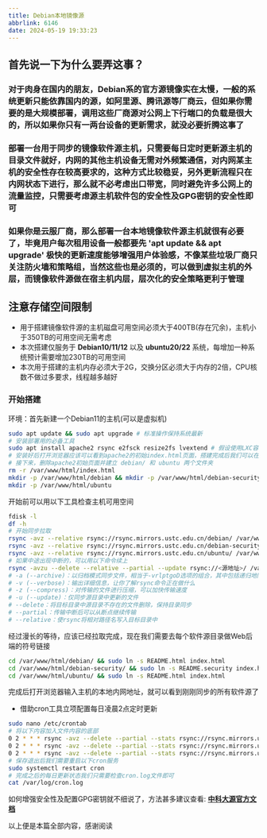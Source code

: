 ```yaml
---
title: Debian本地镜像源
abbrlink: 6146
date: 2024-05-19 19:33:23
---
```


## 首先说一下为什么要弄这事？

### 对于肉身在国内的朋友，Debian系的官方源镜像实在太慢，一般的系统更新只能依靠国内的源，如阿里源、腾讯源等厂商云，但如果你需要的是大规模部署，调用这些厂商源对公网上下行端口的负载是很大的，所以如果你只有一两台设备的更新需求，就没必要折腾这事了

### 部署一台用于同步的镜像软件源主机，只需要每日定时更新源主机的目录文件就好，内网的其他主机设备无需对外频繁通信，对内网某主机的安全性存在较高要求的，这种方式比较稳妥，另外更新流程只在内网状态下进行，那么就不必考虑出口带宽，同时避免许多公网上的流量监控，只需要考虑源主机软件包的安全性及GPG密钥的安全性即可

### 如果你是云服厂商，那么部署一台本地镜像软件源主机就很有必要了，毕竟用户每次租用设备一般都要先 'apt update && apt upgrade' 极快的更新速度能够增强用户体验感，不像某些垃圾厂商只关注防火墙和策略组，当然这些也是必须的，可以做到虚拟主机的外层，而镜像软件源做在宿主机内层，层次化的安全策略更利于管理

## 注意存储空间限制

- 用于搭建镜像软件源的主机磁盘可用空间必须大于400TB(存在冗余)，主机小于350TB的可用空间无需考虑
- 本次搭建仅服务于 **Debian10/11/12** 以及 **ubuntu20/22** 系统，每增加一种系统预计需要增加230TB的可用空间
- 本次用于搭建的主机内存必须大于2G，交换分区必须大于内存的2倍，CPU核数不做过多要求，线程越多越好

### 开始搭建

环境：首先新建一个Debian11的主机(可以是虚拟机)

```bash
sudo apt update && sudo apt upgrade # 标准操作保持系统最新
# 安装部署用的必备工具
sudo apt install apache2 rsync e2fsck resize2fs lvextend # 假设使用LXC容器进行搭建，过程可能有扩容需求
# 安装好后打开浏览器应该可以看到apache2的初始index.html页面，搭建完成后我们可以在浏览器看到所有的软件源；另外我们用于同步拉取软件源的是中科大USTC源，同步拉取使用rsync协议工具，而客户机使用则是通过HTTP协议进行更新源
# 接下来，删除apache2初始页面并建立 debian/ 和 ubuntu 两个文件夹
rm -r /var/www/html/index.html
mkdir -p /var/www/html/debian && mkdir -p /var/www/html/debian-security/
mkdir -p /var/www/html/ubuntu
```

开始前可以用以下工具检查主机可用空间

```bash
fdisk -l
df -h
# 开始同步拉取
rsync -avz --relative rsync://rsync.mirrors.ustc.edu.cn/debian/ /var/www/html/debian/
rsync -avz --relative rsync://rsync.mirrors.ustc.edu.cn/debian-security/ /var/www/html/debian-security/
rsync -avz --relative rsync://rsync.mirrors.ustc.edu.cn/ubuntu/ /var/www/html/ubuntu/
# 如果中途出现中断的，可以用以下命令续上
rsync -avzu --delete --relative --partial --update rsync://<源地址>/ /var/www/html/<本地目录>/
# -a (--archive)：以归档模式同步文件，相当于-vrlptgoD选项的组合，其中包括递归地同步子目录、保留文件权限和时间、保留软链接等等
# -v (--verbose)：输出详细信息，让你了解rsync命令正在做什么
# -z (--compress)：对传输的文件进行压缩，可以加快传输速度
# -u (--update)：仅同步源目录中更新的文件
# --delete：将目标目录中源目录不存在的文件删除，保持目录同步
# --partial：传输中断后可以从断点继续传输
# --relative：使rsync将相对路径名写入目标目录中
```

经过漫长的等待，应该已经拉取完成，现在我们需要去每个软件源目录做Web后端的符号链接

```bash
cd /var/www/html/debian/ && sudo ln -s README.html index.html
cd /var/www/html/debian-security/ && sudo ln -s README.security index.html
cd /var/www/html/ubuntu/ && sudo ln -s README.html index.html
```

完成后打开浏览器输入主机的本地内网地址，就可以看到刚刚同步的所有软件源了

- 借助cron工具立项配置每日凌晨2点定时更新

```bash
sudo nano /etc/crontab
# 将以下内容加入文件内容的底部
0 2 * * * rsync -avz --delete --partial --stats rsync://rsync.mirrors.ustc.edu.cn/debian/ /var/www/html/debian/ >> /var/log/cron.log 2>&1
0 2 * * * rsync -avz --delete --partial --stats rsync://rsync.mirrors.ustc.edu.cn/debian-security/ /var/www/html/debian-security/ >> /var/log/cron.log 2>&1
0 2 * * * rsync -avz --delete --partial --stats rsync://rsync.mirrors.ustc.edu.cn/ubuntu/ /var/www/html/ubuntu/ >> /var/log/cron.log 2>&1
# 保存退出后我们需要重启以下cron服务
sudo systemctl restart cron
# 完成之后的每日更新状态我们只需要检查cron.log文件即可
cat /var/log/cron.log
```

如何增强安全性及配置GPG密钥就不细说了，方法甚多建议查看: [**中科大源官方文档**](https://mirrors.ustc.edu.cn/help/rsync-guide.html)

以上便是本篇全部内容，感谢阅读